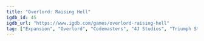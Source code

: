 ```yaml
---
title: "Overlord: Raising Hell"
igdb_id: 45
igdb_url: "https://www.igdb.com/games/overlord-raising-hell"
tag: ["Expansion", "Overlord", "Codemasters", "4J Studios", "Triumph Studios", "Role-playing (RPG)", "Strategy", "Hack and slash/Beat 'em up", "Single player", "Multiplayer", "Third person", "Action", "Fantasy", "Comedy"]
---
```

